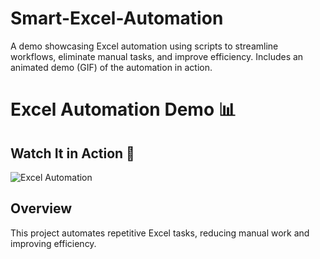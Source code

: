 # Smart-Excel-Automation
A demo showcasing Excel automation using scripts to streamline workflows, eliminate manual tasks, and improve efficiency. Includes an animated demo (GIF) of the automation in action.


# Excel Automation Demo 📊  

## Watch It in Action 🎥  
![Excel Automation](https://github.com/sohomsaumeep/Smart-Excel-Automation/blob/main/automation-demo.gif?raw=true)


## Overview  
This project automates repetitive Excel tasks, reducing manual work and improving efficiency.  
